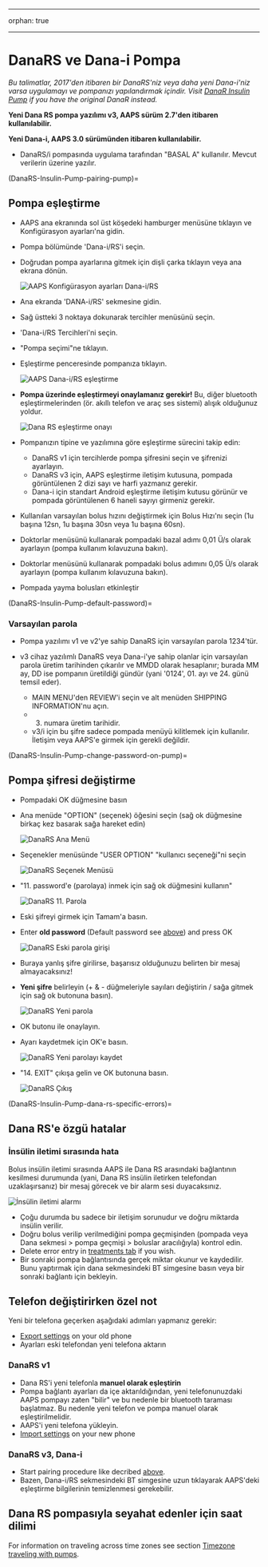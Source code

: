 * * *

orphan: true

* * *

# DanaRS ve Dana-i Pompa

*Bu talimatlar, 2017'den itibaren bir DanaRS'niz veya daha yeni Dana-i'niz varsa uygulamayı ve pompanızı yapılandırmak içindir. Visit [DanaR Insulin Pump](./DanaR-Insulin-Pump.md) if you have the original DanaR instead.*

**Yeni Dana RS pompa yazılımı v3, AAPS sürüm 2.7'den itibaren kullanılabilir.**

**Yeni Dana-i, AAPS 3.0 sürümünden itibaren kullanılabilir.**

* DanaRS/i pompasında uygulama tarafından "BASAL A" kullanılır. Mevcut verilerin üzerine yazılır.

(DanaRS-Insulin-Pump-pairing-pump)=

## Pompa eşleştirme

* AAPS ana ekranında sol üst köşedeki hamburger menüsüne tıklayın ve Konfigürasyon ayarları'na gidin.
* Pompa bölümünde 'Dana-i/RS'i seçin.
* Doğrudan pompa ayarlarına gitmek için dişli çarka tıklayın veya ana ekrana dönün.
    
    ![AAPS Konfigürasyon ayarları Dana-i/RS](../images/DanaRS_i_ConfigB.png)

* Ana ekranda 'DANA-i/RS' sekmesine gidin.

* Sağ üstteki 3 noktaya dokunarak tercihler menüsünü seçin. 
* 'Dana-i/RS Tercihleri'ni seçin.
* "Pompa seçimi"ne tıklayın.
* Eşleştirme penceresinde pompanıza tıklayın.
    
    ![AAPS Dana-i/RS eşleştirme](../images/DanaRS_i_Pairing.png)

* **Pompa üzerinde eşleştirmeyi onaylamanız gerekir!** Bu, diğer bluetooth eşleştirmelerinden (ör. akıllı telefon ve araç ses sistemi) alışık olduğunuz yoldur.
    
    ![Dana RS eşleştirme onayı](../images/DanaRS_Pairing.png)

* Pompanızın tipine ve yazılımına göre eşleştirme sürecini takip edin:
    
    * DanaRS v1 için tercihlerde pompa şifresini seçin ve şifrenizi ayarlayın.
    * DanaRS v3 için, AAPS eşleştirme iletişim kutusuna, pompada görüntülenen 2 dizi sayı ve harfi yazmanız gerekir.
    * Dana-i için standart Android eşleştirme iletişim kutusu görünür ve pompada görüntülenen 6 haneli sayıyı girmeniz gerekir.

* Kullanılan varsayılan bolus hızını değiştirmek için Bolus Hızı'nı seçin (1u başına 12sn, 1u başına 30sn veya 1u başına 60sn).

* Doktorlar menüsünü kullanarak pompadaki bazal adımı 0,01 Ü/s olarak ayarlayın (pompa kullanım kılavuzuna bakın).
* Doktorlar menüsünü kullanarak pompadaki bolus adımını 0,05 Ü/s olarak ayarlayın (pompa kullanım kılavuzuna bakın).
* Pompada yayma bolusları etkinleştir

(DanaRS-Insulin-Pump-default-password)=

### Varsayılan parola

* Pompa yazılımı v1 ve v2'ye sahip DanaRS için varsayılan parola 1234'tür.
* v3 cihaz yazılımlı DanaRS veya Dana-i'ye sahip olanlar için varsayılan parola üretim tarihinden çıkarılır ve MMDD olarak hesaplanır; burada MM ay, DD ise pompanın üretildiği gündür (yani '0124', 01. ayı ve 24. günü temsil eder).
    
    * MAIN MENU'den REVIEW'i seçin ve alt menüden SHIPPING INFORMATION'nu açın.
    * 3. numara üretim tarihidir. 
    * v3/i için bu şifre sadece pompada menüyü kilitlemek için kullanılır. İletişim veya AAPS'e girmek için gerekli değildir.

(DanaRS-Insulin-Pump-change-password-on-pump)=

## Pompa şifresi değiştirme

* Pompadaki OK düğmesine basın
* Ana menüde "OPTION" (seçenek) öğesini seçin (sağ ok düğmesine birkaç kez basarak sağa hareket edin)
    
    ![DanaRS Ana Menü](../images/DanaRSPW_01_MainMenu.png)

* Seçenekler menüsünde "USER OPTION" "kullanıcı seçeneği"ni seçin
    
    ![DanaRS Seçenek Menüsü](../images/DanaRSPW_02_OptionMenu.png)

* "11. password'e (parolaya) inmek için sağ ok düğmesini kullanın"
    
    ![DanaRS 11. Parola](../images/DanaRSPW_03_11PW.png)

* Eski şifreyi girmek için Tamam'a basın.

* Enter **old password** (Default password see [above](#default-password)) and press OK
    
    ![DanaRS Eski parola girişi](../images/DanaRSPW_04_11PWenter.png)

* Buraya yanlış şifre girilirse, başarısız olduğunuzu belirten bir mesaj almayacaksınız!

* **Yeni şifre** belirleyin (+ & - düğmeleriyle sayıları değiştirin / sağa gitmek için sağ ok butonuna basın).
    
    ![DanaRS Yeni parola](../images/DanaRSPW_05_PWnew.png)

* OK butonu ile onaylayın.

* Ayarı kaydetmek için OK'e basın.
    
    ![DanaRS Yeni parolayı kaydet](../images/DanaRSPW_06_PWnewSave.png)

* "14. EXIT" çıkışa gelin ve OK butonuna basın.
    
    ![DanaRS Çıkış](../images/DanaRSPW_07_Exit.png)

(DanaRS-Insulin-Pump-dana-rs-specific-errors)=

## Dana RS'e özgü hatalar

### İnsülin iletimi sırasında hata

Bolus insülin iletimi sırasında AAPS ile Dana RS arasındaki bağlantının kesilmesi durumunda (yani, Dana RS insülin iletirken telefondan uzaklaşırsanız) bir mesaj görecek ve bir alarm sesi duyacaksınız.

![İnsülin iletimi alarmı](../images/DanaRS_Error_bolus.png)

* Çoğu durumda bu sadece bir iletişim sorunudur ve doğru miktarda insülin verilir.
* Doğru bolus verilip verilmediğini pompa geçmişinden (pompada veya Dana sekmesi > pompa geçmişi > boluslar aracılığıyla) kontrol edin.
* Delete error entry in [treatments tab](#screens-bolus-carbs) if you wish.
* Bir sonraki pompa bağlantısında gerçek miktar okunur ve kaydedilir. Bunu yaptırmak için dana sekmesindeki BT simgesine basın veya bir sonraki bağlantı için bekleyin.

## Telefon değiştirirken özel not

Yeni bir telefona geçerken aşağıdaki adımları yapmanız gerekir:

* [Export settings](../Maintenance/ExportImportSettings.md) on your old phone
* Ayarları eski telefondan yeni telefona aktarın

### DanaRS v1

* Dana RS'i yeni telefonla **manuel olarak eşleştirin**
* Pompa bağlantı ayarları da içe aktarıldığından, yeni telefonunuzdaki AAPS pompayı zaten "bilir" ve bu nedenle bir bluetooth taraması başlatmaz. Bu nedenle yeni telefon ve pompa manuel olarak eşleştirilmelidir.
* AAPS'i yeni telefona yükleyin.
* [Import settings](../Maintenance/ExportImportSettings.md) on your new phone

### DanaRS v3, Dana-i

* Start pairing procedure like decribed [above](#pairing-pump).
* Bazen, Dana-i/RS sekmesindeki BT simgesine uzun tıklayarak AAPS'deki eşleştirme bilgilerinin temizlenmesi gerekebilir.

## Dana RS pompasıyla seyahat edenler için saat dilimi

For information on traveling across time zones see section [Timezone traveling with pumps](#timezone-traveling-danarv2-danars).